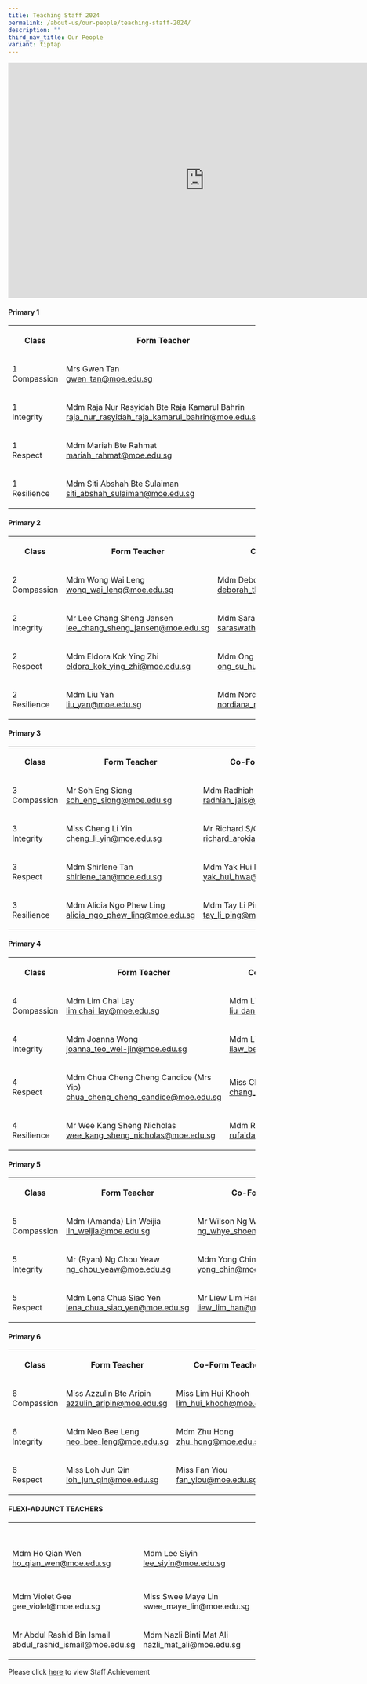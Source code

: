```yaml
---
title: Teaching Staff 2024
permalink: /about-us/our-people/teaching-staff-2024/
description: ""
third_nav_title: Our People
variant: tiptap
---
```

<div class="iframe-wrapper"><iframe height="480" width="800" allowfullscreen="true" frameborder="0" src="https://docs.google.com/presentation/d/e/2PACX-1vRWp0S1jsK3BE-OXvwOAUd_44LqfQZ8DVU8gCJoAhUwdqZ5yyJKF4Gh4CipF6I20wjIPzo8GiFQSkgF/embed?start=false&amp;loop=false&amp;delayms=3000"></iframe></div><h4><strong>Primary 1</strong></h4><table><tbody><tr><th rowspan="1" colspan="1"><p>Class</p></th><th rowspan="1" colspan="1"><p>Form Teacher</p></th><th rowspan="1" colspan="1"><p>Co-Form Teacher</p></th><th rowspan="1" colspan="1"><p>Co-Form Teacher</p></th></tr><tr><td rowspan="1" colspan="1"><p>1 <br>Compassion</p></td><td rowspan="1" colspan="1"><p>Mrs Gwen Tan <br><a href="gwen_tan@moe.edu.sg" rel="noopener noreferrer nofollow" target="_blank">gwen_tan@moe.edu.sg</a></p></td><td rowspan="1" colspan="1"><p>Mdm Junaidah Bte Senor<br><a href="junaidah_senor@moe.edu.sg" rel="noopener noreferrer nofollow" target="_blank">junaidah_senor@moe.edu.sg</a></p></td><td rowspan="1" colspan="1"><p>Mrs Hesheam Hashim<br><a href="hesheam_haslim@moe.edu.sg" rel="noopener noreferrer nofollow" target="_blank">hesheam_haslim@moe.edu.sg</a></p></td></tr><tr><td rowspan="1" colspan="1"><p>1<br>Integrity</p></td><td rowspan="1" colspan="1"><p>Mdm Raja Nur Rasyidah Bte Raja Kamarul Bahrin<br><a href="raja_nur_rasyidah_raja_kamarul_bahrin@moe.edu.sg" rel="noopener noreferrer nofollow" target="_blank">raja_nur_rasyidah_raja_kamarul_bahrin@moe.edu.sg</a></p></td><td rowspan="1" colspan="1"><p>Mdm Hafizah Beevi binti Abdul Basit<br><a href="hafizah_beevi_abdul_basit@moe.edu.sg" rel="noopener noreferrer nofollow" target="_blank">hafizah_beevi_abdul_basit@moe.edu.sg</a></p></td><td rowspan="1" colspan="1"><p></p></td></tr><tr><td rowspan="1" colspan="1"><p>1<br>Respect</p></td><td rowspan="1" colspan="1"><p>Mdm Mariah Bte Rahmat<br><a href="mariah_rahmat@moe.edu.sg" rel="noopener noreferrer nofollow" target="_blank">mariah_rahmat@moe.edu.sg</a></p></td><td rowspan="1" colspan="1"><p>Mdm Noorasmaedah Bte Ahmad<br><a href="noorasmaedah_ahmad@moe.edu.sg" rel="noopener noreferrer nofollow" target="_blank">noorasmaedah_ahmad@moe.edu.sg</a></p></td><td rowspan="1" colspan="1"><p>Miss Goh Chow Thye<br><a href="goh_chow_thye@moe.edu.sg" rel="noopener noreferrer nofollow" target="_blank">goh_chow_thye@moe.edu.sg</a></p></td></tr><tr><td rowspan="1" colspan="1"><p>1<br>Resilience</p></td><td rowspan="1" colspan="1"><p>Mdm Siti Abshah Bte Sulaiman<br><a href="siti_abshah_sulaiman@moe.edu.sg" rel="noopener noreferrer nofollow" target="_blank">siti_abshah_sulaiman@moe.edu.sg</a></p></td><td rowspan="1" colspan="1"><p>Miss Andrea Lee<br><a href="lee_qing_andrea@moe.edu.sg" rel="noopener noreferrer nofollow" target="_blank">lee_qing_andrea@moe.edu.sg</a></p></td><td rowspan="1" colspan="1"><p>Mdm Sarimah Bte Mohd Noor<br><a href="sarimah_mohamad_noor@moe.edu.sg" rel="noopener noreferrer nofollow" target="_blank">sarimah_mohamad_noor@moe.edu.sg</a></p></td></tr></tbody></table><h4><strong>Primary 2</strong></h4><table><tbody><tr><th rowspan="1" colspan="1"><p>Class</p></th><th rowspan="1" colspan="1"><p>Form Teacher</p></th><th rowspan="1" colspan="1"><p>Co-Form Teacher</p></th><th rowspan="1" colspan="1"><p>Co-Form Teacher</p></th></tr><tr><td rowspan="1" colspan="1"><p>2<br>Compassion</p></td><td rowspan="1" colspan="1"><p>Mdm Wong Wai Leng<br><a href="wong_wai_leng@moe.edu.sg" rel="noopener noreferrer nofollow" target="_blank">wong_wai_leng@moe.edu.sg</a></p></td><td rowspan="1" colspan="1"><p>Mdm Deborah Tham Lai Mei<br><a href="deborah_tham_lai_mei@moe.edu.sg" rel="noopener noreferrer nofollow" target="_blank">deborah_tham_lai_mei@moe.edu.sg</a></p></td><td rowspan="1" colspan="1"><p>Mdm Adelene Tan Tse Hui<br><a href="tan_tse_hui_adelene@moe.edu.sg" rel="noopener noreferrer nofollow" target="_blank">tan_tse_hui_adelene@moe.edu.sg</a></p></td></tr><tr><td rowspan="1" colspan="1"><p>2<br>Integrity</p></td><td rowspan="1" colspan="1"><p>Mr Lee Chang Sheng Jansen <a href="lee_chang_sheng_jansen@moe.edu.sg" rel="noopener noreferrer nofollow" target="_blank">lee_chang_sheng_jansen@moe.edu.sg</a></p></td><td rowspan="1" colspan="1"><p>Mdm Saraswathi D/O Valliappan<br><a href="saraswathi_valliappan@moe.edu.sg" rel="noopener noreferrer nofollow" target="_blank">saraswathi_valliappan@moe.edu.sg </a><br></p></td><td rowspan="1" colspan="1"><p>Mdm Ernie Bte Jumat<br><a href="ernie_jumat@moe.edu.sg" rel="noopener noreferrer nofollow" target="_blank">ernie_jumat@moe.edu.sg</a></p></td></tr><tr><td rowspan="1" colspan="1"><p>2<br>Respect</p></td><td rowspan="1" colspan="1"><p>Mdm Eldora Kok Ying Zhi<br><a href="eldora_kok_ying_zhi@moe.edu.sg" rel="noopener noreferrer nofollow" target="_blank">eldora_kok_ying_zhi@moe.edu.sg</a></p></td><td rowspan="1" colspan="1"><p>Mdm Ong Su Hui<br><a href="ong_su_hui@moe.edu.sg" rel="noopener noreferrer nofollow" target="_blank">ong_su_hui@moe.edu.sg</a></p></td><td rowspan="1" colspan="1"><p>Mdm Sri Rahayu Bte Mohd Amin<br><a href="sri_rahayu_mohamed_amin@moe.edu.sg" rel="noopener noreferrer nofollow" target="_blank">sri_rahayu_mohamed_amin@moe.edu.sg</a></p></td></tr><tr><td rowspan="1" colspan="1"><p>2<br>Resilience</p></td><td rowspan="1" colspan="1"><p>Mdm Liu Yan<br><a href="liu_yan@moe.edu.sg" rel="noopener noreferrer nofollow" target="_blank">liu_yan@moe.edu.sg</a></p></td><td rowspan="1" colspan="1"><p>Mdm Nordiana Bte Mohd Rashid<br><a href="nordiana_mohd_rashid@moe.edu.sg" rel="noopener noreferrer nofollow" target="_blank">nordiana_mohd_rashid@moe.edu.sg</a></p></td><td rowspan="1" colspan="1"><p>Mdm Chia Lee Eng <br><a href="chia_lee_eng@moe.edu.sg" rel="noopener noreferrer nofollow" target="_blank">chia_lee_eng@moe.edu.sg</a></p></td></tr></tbody></table><h4><strong>Primary 3</strong></h4><table><tbody><tr><th rowspan="1" colspan="1"><p>Class</p></th><th rowspan="1" colspan="1"><p>Form Teacher</p></th><th rowspan="1" colspan="1"><p>Co-Form Teacher</p></th></tr><tr><td rowspan="1" colspan="1"><p>3<br>Compassion</p></td><td rowspan="1" colspan="1"><p>Mr Soh Eng Siong<br><a href="soh_eng_siong@moe.edu.sg" rel="noopener noreferrer nofollow" target="_blank">soh_eng_siong@moe.edu.sg</a></p></td><td rowspan="1" colspan="1"><p>Mdm Radhiah Bte Jais<br><a href="radhiah_jais@moe.edu.sg" rel="noopener noreferrer nofollow" target="_blank">radhiah_jais@moe.edu.sg</a></p></td></tr><tr><td rowspan="1" colspan="1"><p>3<br>Integrity</p></td><td rowspan="1" colspan="1"><p>Miss Cheng Li Yin<br><a href="cheng_li_yin@moe.edu.sg" rel="noopener noreferrer nofollow" target="_blank">cheng_li_yin@moe.edu.sg</a></p></td><td rowspan="1" colspan="1"><p>Mr Richard S/O Arokiasamy<br><a href="richard_arokiasamy@moe.edu.sg" rel="noopener noreferrer nofollow" target="_blank">richard_arokiasamy@moe.edu.sg</a></p></td></tr><tr><td rowspan="1" colspan="1"><p>3<br>Respect</p></td><td rowspan="1" colspan="1"><p>Mdm Shirlene Tan<br><a href="shirlene_tan@moe.edu.sg" rel="noopener noreferrer nofollow" target="_blank">shirlene_tan@moe.edu.sg</a></p></td><td rowspan="1" colspan="1"><p>Mdm Yak Hui Hwa (Seetoh)<br><a href="yak_hui_hwa@moe.edu.sg" rel="noopener noreferrer nofollow" target="_blank">yak_hui_hwa@moe.edu.sg</a></p></td></tr><tr><td rowspan="1" colspan="1"><p>3<br>Resilience</p></td><td rowspan="1" colspan="1"><p>Mdm Alicia Ngo Phew Ling<br><a href="alicia_ngo_phew_ling@moe.edu.sg" rel="noopener noreferrer nofollow" target="_blank">alicia_ngo_phew_ling@moe.edu.sg</a></p></td><td rowspan="1" colspan="1"><p>Mdm Tay Li Ping<br><a href="tay_li_ping@moe.edu.sg" rel="noopener noreferrer nofollow" target="_blank">tay_li_ping@moe.edu.sg</a></p></td></tr></tbody></table><h4><strong>Primary 4</strong></h4><table><tbody><tr><th rowspan="1" colspan="1"><p>Class</p></th><th rowspan="1" colspan="1"><p>Form Teacher</p></th><th rowspan="1" colspan="1"><p>Co-Form Teacher</p></th></tr><tr><td rowspan="1" colspan="1"><p>4<br>Compassion</p></td><td rowspan="1" colspan="1"><p>Mdm Lim Chai Lay<br><a href="lim chai_lay@moe.edu.sg" rel="noopener noreferrer nofollow" target="_blank">lim chai_lay@moe.edu.sg</a></p></td><td rowspan="1" colspan="1"><p>Mdm Liu Dan <br><a href="liu_dan@moe.edu.sg" rel="noopener noreferrer nofollow" target="_blank">liu_dan@moe.edu.sg</a></p></td></tr><tr><td rowspan="1" colspan="1"><p>4<br>Integrity</p></td><td rowspan="1" colspan="1"><p>Mdm Joanna Wong <br><a href="joanna_teo_wei-jin@moe.edu.sg" rel="noopener noreferrer nofollow" target="_blank">joanna_teo_wei-jin@moe.edu.sg</a></p></td><td rowspan="1" colspan="1"><p>Mdm Liaw Bee Ling (Valerie)<br><a href="liaw_bee_ling@moe.edu.sg" rel="noopener noreferrer nofollow" target="_blank">liaw_bee_ling@moe.edu.sg</a></p></td></tr><tr><td rowspan="1" colspan="1"><p>4<br>Respect</p></td><td rowspan="1" colspan="1"><p>Mdm Chua Cheng Cheng Candice (Mrs Yip) <br><a href="chua_cheng_cheng_candice@moe.edu.sg" rel="noopener noreferrer nofollow" target="_blank">chua_cheng_cheng_candice@moe.edu.sg</a></p></td><td rowspan="1" colspan="1"><p>Miss Chang Si Ying<br><a href="chang_si_ying@moe.edu.sg" rel="noopener noreferrer nofollow" target="_blank">chang_si_ying@moe.edu.sg</a></p></td></tr><tr><td rowspan="1" colspan="1"><p>4<br>Resilience</p></td><td rowspan="1" colspan="1"><p>Mr Wee Kang Sheng Nicholas<br><a href="wee_kang_sheng_nicholas@moe.edu.sg" rel="noopener noreferrer nofollow" target="_blank">wee_kang_sheng_nicholas@moe.edu.sg</a></p></td><td rowspan="1" colspan="1"><p>Mdm Rufaidah Bte Ismail<br><a href="rufaidah_ismail@moe.edu.sg" rel="noopener noreferrer nofollow" target="_blank">rufaidah_ismail@moe.edu.sg</a></p></td></tr></tbody></table><h4><strong>Primary 5</strong></h4><table><tbody><tr><th rowspan="1" colspan="1"><p>Class</p></th><th rowspan="1" colspan="1"><p>Form Teacher</p></th><th rowspan="1" colspan="1"><p>Co-Form Teacher</p></th></tr><tr><td rowspan="1" colspan="1"><p>5<br>Compassion</p></td><td rowspan="1" colspan="1"><p>Mdm (Amanda) Lin Weijia<br><a href="lin_weijia@moe.edu.sg" rel="noopener noreferrer nofollow" target="_blank">lin_weijia@moe.edu.sg</a></p></td><td rowspan="1" colspan="1"><p>Mr Wilson Ng Whye Shoen<br><a href="ng_whye_shoen_wilson@moe.edu.sg" rel="noopener noreferrer nofollow" target="_blank">ng_whye_shoen_wilson@moe.edu.sg</a></p></td></tr><tr><td rowspan="1" colspan="1"><p>5<br>Integrity</p></td><td rowspan="1" colspan="1"><p>Mr (Ryan) Ng Chou Yeaw<br><a href="ng_chou_yeaw@moe.edu.sg" rel="noopener noreferrer nofollow" target="_blank">ng_chou_yeaw@moe.edu.sg</a></p></td><td rowspan="1" colspan="1"><p>Mdm Yong Chin<br><a href="yong_chin@moe.edu.sg" rel="noopener noreferrer nofollow" target="_blank">yong_chin@moe.edu.sg</a></p></td></tr><tr><td rowspan="1" colspan="1"><p>5<br>Respect</p></td><td rowspan="1" colspan="1"><p>Mdm Lena Chua Siao Yen<br><a href="lena_chua_siao_yen@moe.edu.sg" rel="noopener noreferrer nofollow" target="_blank">lena_chua_siao_yen@moe.edu.sg</a></p></td><td rowspan="1" colspan="1"><p>Mr Liew Lim Han<br><a href="liew_lim_han@moe.edu.sg" rel="noopener noreferrer nofollow" target="_blank">liew_lim_han@moe.edu.sg</a></p></td></tr></tbody></table><h4><strong>Primary 6</strong></h4><table><tbody><tr><th rowspan="1" colspan="1"><p>Class</p></th><th rowspan="1" colspan="1"><p>Form Teacher</p></th><th rowspan="1" colspan="1"><p>Co-Form Teacher</p></th></tr><tr><td rowspan="1" colspan="1"><p>6<br>Compassion</p></td><td rowspan="1" colspan="1"><p>Miss Azzulin Bte Aripin<br><a href="azzulin_aripin@moe.edu.sg" rel="noopener noreferrer nofollow" target="_blank">azzulin_aripin@moe.edu.sg</a></p></td><td rowspan="1" colspan="1"><p>Miss Lim Hui Khooh<br><a href="lim_hui_khooh@moe.edu.sg" rel="noopener noreferrer nofollow" target="_blank">lim_hui_khooh@moe.edu.sg</a></p></td></tr><tr><td rowspan="1" colspan="1"><p>6<br>Integrity</p></td><td rowspan="1" colspan="1"><p>Mdm Neo Bee Leng<br><a href="neo_bee_leng@moe.edu.sg" rel="noopener noreferrer nofollow" target="_blank">neo_bee_leng@moe.edu.sg</a></p></td><td rowspan="1" colspan="1"><p>Mdm Zhu Hong<br><a href="zhu_hong@moe.edu.sg" rel="noopener noreferrer nofollow" target="_blank">zhu_hong@moe.edu.sg</a></p></td></tr><tr><td rowspan="1" colspan="1"><p>6<br>Respect</p></td><td rowspan="1" colspan="1"><p>Miss Loh Jun Qin<br><a href="loh_jun_qin@moe.edu.sg" rel="noopener noreferrer nofollow" target="_blank">loh_jun_qin@moe.edu.sg</a></p></td><td rowspan="1" colspan="1"><p>Miss Fan Yiou<br><a href="fan_yiou@moe.edu.sg" rel="noopener noreferrer nofollow" target="_blank">fan_yiou@moe.edu.sg</a></p></td></tr></tbody></table><h4><strong>FLEXI-ADJUNCT TEACHERS</strong></h4><table><tbody><tr><th rowspan="1" colspan="1"><p></p></th><th rowspan="1" colspan="1"><p></p></th><th rowspan="1" colspan="1"><p></p></th><th rowspan="1" colspan="1"><p></p></th></tr><tr><td rowspan="1" colspan="1"><p>Mdm Ho Qian Wen<br><a href="ho_qian_wen@moe.edu.sg" rel="noopener noreferrer nofollow" target="_blank">ho_qian_wen@moe.edu.sg</a></p></td><td rowspan="1" colspan="1"><p>Mdm Lee Siyin <br><a href="lee_siyin@moe.edu.sg" rel="noopener noreferrer nofollow" target="_blank">lee_siyin@moe.edu.sg</a></p></td><td rowspan="1" colspan="1"><p>Mdm Ong Wee Fern (Jermaine)<br><a href="ong_wee_fern@moe.edu.sg" rel="noopener noreferrer nofollow" target="_blank">ong_wee_fern@moe.edu.sg</a></p></td><td rowspan="1" colspan="1"><p></p></td></tr><tr><td rowspan="1" colspan="1"><p>Mdm Violet Gee<br>gee_violet@moe.edu.sg</p></td><td rowspan="1" colspan="1"><p>Miss Swee Maye Lin<br>swee_maye_lin@moe.edu.sg</p></td><td rowspan="1" colspan="1"><p>Mdm Tan Ai Fang<br>tan_ai_fang@moe.edu.sg</p></td><td rowspan="1" colspan="1"><p></p></td></tr><tr><td rowspan="1" colspan="1"><p>Mr Abdul Rashid Bin Ismail <br>abdul_rashid_ismail@moe.edu.sg</p></td><td rowspan="1" colspan="1"><p>Mdm Nazli Binti Mat Ali<br>nazli_mat_ali@moe.edu.sg</p></td><td rowspan="1" colspan="1"><p></p></td><td rowspan="1" colspan="1"><p></p></td></tr></tbody></table><p>Please click <a href="/Staff-Achievements/" rel="noopener noreferrer nofollow" target="_blank">here</a> to view Staff Achievement</p>